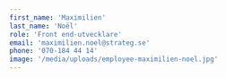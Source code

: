 ```yaml
---
first_name: 'Maximilien'
last_name: 'Noël'
role: 'Front end-utvecklare'
email: 'maximilien.noel@strateg.se'
phone: '070-184 44 14'
image: '/media/uploads/employee-maximilien-noel.jpg'
---
```

